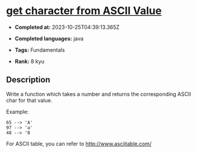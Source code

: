 # [get character from ASCII Value](https://www.codewars.com/kata/55ad04714f0b468e8200001c)

- **Completed at:** 2023-10-25T04:39:13.365Z

- **Completed languages:** java

- **Tags:** Fundamentals

- **Rank:** 8 kyu

## Description

Write a function which takes a number and returns the corresponding ASCII char for that value.

Example: 

```
65 --> 'A'
97 --> 'a'
48 --> '0
```

For ASCII table, you can refer to http://www.asciitable.com/
